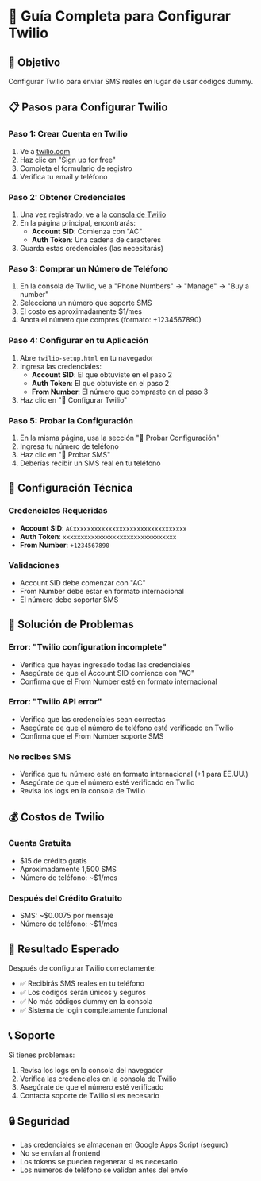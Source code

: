 # 📱 Guía Completa para Configurar Twilio

## 🎯 Objetivo
Configurar Twilio para enviar SMS reales en lugar de usar códigos dummy.

## 📋 Pasos para Configurar Twilio

### Paso 1: Crear Cuenta en Twilio
1. Ve a [twilio.com](https://www.twilio.com)
2. Haz clic en "Sign up for free"
3. Completa el formulario de registro
4. Verifica tu email y teléfono

### Paso 2: Obtener Credenciales
1. Una vez registrado, ve a la [consola de Twilio](https://console.twilio.com/)
2. En la página principal, encontrarás:
   - **Account SID**: Comienza con "AC"
   - **Auth Token**: Una cadena de caracteres
3. Guarda estas credenciales (las necesitarás)

### Paso 3: Comprar un Número de Teléfono
1. En la consola de Twilio, ve a "Phone Numbers" → "Manage" → "Buy a number"
2. Selecciona un número que soporte SMS
3. El costo es aproximadamente $1/mes
4. Anota el número que compres (formato: +1234567890)

### Paso 4: Configurar en tu Aplicación
1. Abre `twilio-setup.html` en tu navegador
2. Ingresa las credenciales:
   - **Account SID**: El que obtuviste en el paso 2
   - **Auth Token**: El que obtuviste en el paso 2
   - **From Number**: El número que compraste en el paso 3
3. Haz clic en "🔧 Configurar Twilio"

### Paso 5: Probar la Configuración
1. En la misma página, usa la sección "🧪 Probar Configuración"
2. Ingresa tu número de teléfono
3. Haz clic en "📱 Probar SMS"
4. Deberías recibir un SMS real en tu teléfono

## 🔧 Configuración Técnica

### Credenciales Requeridas
- **Account SID**: `ACxxxxxxxxxxxxxxxxxxxxxxxxxxxxxxxx`
- **Auth Token**: `xxxxxxxxxxxxxxxxxxxxxxxxxxxxxxxx`
- **From Number**: `+1234567890`

### Validaciones
- Account SID debe comenzar con "AC"
- From Number debe estar en formato internacional
- El número debe soportar SMS

## 🚨 Solución de Problemas

### Error: "Twilio configuration incomplete"
- Verifica que hayas ingresado todas las credenciales
- Asegúrate de que el Account SID comience con "AC"
- Confirma que el From Number esté en formato internacional

### Error: "Twilio API error"
- Verifica que las credenciales sean correctas
- Asegúrate de que el número de teléfono esté verificado en Twilio
- Confirma que el From Number soporte SMS

### No recibes SMS
- Verifica que tu número esté en formato internacional (+1 para EE.UU.)
- Asegúrate de que el número esté verificado en Twilio
- Revisa los logs en la consola de Twilio

## 💰 Costos de Twilio

### Cuenta Gratuita
- $15 de crédito gratis
- Aproximadamente 1,500 SMS
- Número de teléfono: ~$1/mes

### Después del Crédito Gratuito
- SMS: ~$0.0075 por mensaje
- Número de teléfono: ~$1/mes

## 🎉 Resultado Esperado

Después de configurar Twilio correctamente:
- ✅ Recibirás SMS reales en tu teléfono
- ✅ Los códigos serán únicos y seguros
- ✅ No más códigos dummy en la consola
- ✅ Sistema de login completamente funcional

## 📞 Soporte

Si tienes problemas:
1. Revisa los logs en la consola del navegador
2. Verifica las credenciales en la consola de Twilio
3. Asegúrate de que el número esté verificado
4. Contacta soporte de Twilio si es necesario

## 🔒 Seguridad

- Las credenciales se almacenan en Google Apps Script (seguro)
- No se envían al frontend
- Los tokens se pueden regenerar si es necesario
- Los números de teléfono se validan antes del envío 